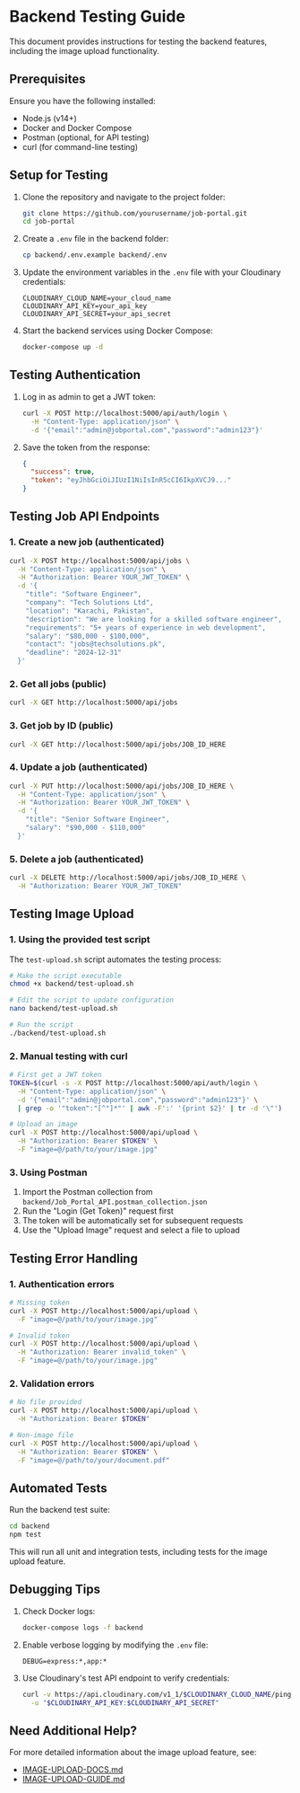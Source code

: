 # Backend Testing Guide

This document provides instructions for testing the backend features, including the image upload functionality.

## Prerequisites

Ensure you have the following installed:

- Node.js (v14+)
- Docker and Docker Compose
- Postman (optional, for API testing)
- curl (for command-line testing)

## Setup for Testing

1. Clone the repository and navigate to the project folder:

   ```bash
   git clone https://github.com/yourusername/job-portal.git
   cd job-portal
   ```

2. Create a `.env` file in the backend folder:

   ```bash
   cp backend/.env.example backend/.env
   ```

3. Update the environment variables in the `.env` file with your Cloudinary credentials:

   ```
   CLOUDINARY_CLOUD_NAME=your_cloud_name
   CLOUDINARY_API_KEY=your_api_key
   CLOUDINARY_API_SECRET=your_api_secret
   ```

4. Start the backend services using Docker Compose:
   ```bash
   docker-compose up -d
   ```

## Testing Authentication

1. Log in as admin to get a JWT token:

   ```bash
   curl -X POST http://localhost:5000/api/auth/login \
     -H "Content-Type: application/json" \
     -d '{"email":"admin@jobportal.com","password":"admin123"}'
   ```

2. Save the token from the response:
   ```json
   {
     "success": true,
     "token": "eyJhbGciOiJIUzI1NiIsInR5cCI6IkpXVCJ9..."
   }
   ```

## Testing Job API Endpoints

### 1. Create a new job (authenticated)

```bash
curl -X POST http://localhost:5000/api/jobs \
  -H "Content-Type: application/json" \
  -H "Authorization: Bearer YOUR_JWT_TOKEN" \
  -d '{
    "title": "Software Engineer",
    "company": "Tech Solutions Ltd",
    "location": "Karachi, Pakistan",
    "description": "We are looking for a skilled software engineer",
    "requirements": "5+ years of experience in web development",
    "salary": "$80,000 - $100,000",
    "contact": "jobs@techsolutions.pk",
    "deadline": "2024-12-31"
  }'
```

### 2. Get all jobs (public)

```bash
curl -X GET http://localhost:5000/api/jobs
```

### 3. Get job by ID (public)

```bash
curl -X GET http://localhost:5000/api/jobs/JOB_ID_HERE
```

### 4. Update a job (authenticated)

```bash
curl -X PUT http://localhost:5000/api/jobs/JOB_ID_HERE \
  -H "Content-Type: application/json" \
  -H "Authorization: Bearer YOUR_JWT_TOKEN" \
  -d '{
    "title": "Senior Software Engineer",
    "salary": "$90,000 - $110,000"
  }'
```

### 5. Delete a job (authenticated)

```bash
curl -X DELETE http://localhost:5000/api/jobs/JOB_ID_HERE \
  -H "Authorization: Bearer YOUR_JWT_TOKEN"
```

## Testing Image Upload

### 1. Using the provided test script

The `test-upload.sh` script automates the testing process:

```bash
# Make the script executable
chmod +x backend/test-upload.sh

# Edit the script to update configuration
nano backend/test-upload.sh

# Run the script
./backend/test-upload.sh
```

### 2. Manual testing with curl

```bash
# First get a JWT token
TOKEN=$(curl -s -X POST http://localhost:5000/api/auth/login \
  -H "Content-Type: application/json" \
  -d '{"email":"admin@jobportal.com","password":"admin123"}' \
  | grep -o '"token":"[^"]*"' | awk -F':' '{print $2}' | tr -d '\"')

# Upload an image
curl -X POST http://localhost:5000/api/upload \
  -H "Authorization: Bearer $TOKEN" \
  -F "image=@/path/to/your/image.jpg"
```

### 3. Using Postman

1. Import the Postman collection from `backend/Job_Portal_API.postman_collection.json`
2. Run the "Login (Get Token)" request first
3. The token will be automatically set for subsequent requests
4. Use the "Upload Image" request and select a file to upload

## Testing Error Handling

### 1. Authentication errors

```bash
# Missing token
curl -X POST http://localhost:5000/api/upload \
  -F "image=@/path/to/your/image.jpg"

# Invalid token
curl -X POST http://localhost:5000/api/upload \
  -H "Authorization: Bearer invalid_token" \
  -F "image=@/path/to/your/image.jpg"
```

### 2. Validation errors

```bash
# No file provided
curl -X POST http://localhost:5000/api/upload \
  -H "Authorization: Bearer $TOKEN"

# Non-image file
curl -X POST http://localhost:5000/api/upload \
  -H "Authorization: Bearer $TOKEN" \
  -F "image=@/path/to/your/document.pdf"
```

## Automated Tests

Run the backend test suite:

```bash
cd backend
npm test
```

This will run all unit and integration tests, including tests for the image upload feature.

## Debugging Tips

1. Check Docker logs:

   ```bash
   docker-compose logs -f backend
   ```

2. Enable verbose logging by modifying the `.env` file:

   ```
   DEBUG=express:*,app:*
   ```

3. Use Cloudinary's test API endpoint to verify credentials:
   ```bash
   curl -v https://api.cloudinary.com/v1_1/$CLOUDINARY_CLOUD_NAME/ping \
     -u "$CLOUDINARY_API_KEY:$CLOUDINARY_API_SECRET"
   ```

## Need Additional Help?

For more detailed information about the image upload feature, see:

- [IMAGE-UPLOAD-DOCS.md](./backend/IMAGE-UPLOAD-DOCS.md)
- [IMAGE-UPLOAD-GUIDE.md](./backend/IMAGE-UPLOAD-GUIDE.md)
